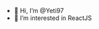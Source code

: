 - 👋 Hi, I’m @Yeti97
- 👀 I’m interested in ReactJS

<!---
Yeti97/Yeti97 is a ✨ special ✨ repository because its `README.md` (this file) appears on your GitHub profile.
You can click the Preview link to take a look at your changes.
--->
